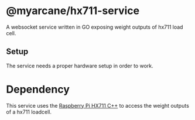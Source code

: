 # @myarcane/hx711-service

A websocket service written in GO exposing weight outputs of hx711 load cell.

## Setup

The service needs a proper hardware setup in order to work.

# Dependency

This service uses the [Raspberry Pi HX711 C++](https://github.com/endail/hx711) to access the weight outputs of a hx711 loadcell.
